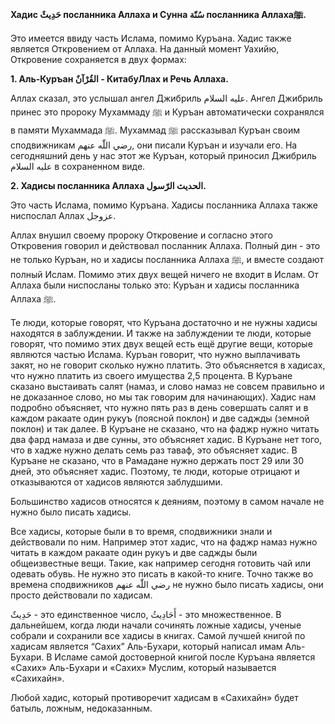 **Хадис حَدِيثٌ посланника Аллаха и Сунна سُنّة посланника Аллахаﷺ.**

Это имеется ввиду часть Ислама, помимо Куръана. Хадис также является
Откровением от Аллаха. На данный момент Уахийю, Откровение сохраняется в
двух формах:

**1. Аль-Куръан القُرْآنٌ - КитабуЛлах и Речь Аллаха.** 

Аллах сказал, это услышал ангел Джибриль عليه السلام. Ангел Джибриль
принес это пророку Мухаммаду ﷺ и Куръан автоматически сохранялся в
памяти Мухаммада ﷺ. Мухаммад ﷺ рассказывал Куръан своим сподвижникам رضي
اللّٰه عنهم, они писали Куръан и изучали его. На сегодняшний день у нас
этот же Куръан, который приносил Джибриль عليه السلام в сохраненном
виде.

**2. Хадисы посланника Аллаха الحدیث الرّسول.**

Это часть Ислама, помимо Куръана. Хадисы посланника Аллаха также ниспослал Аллах عزوجل. 

Аллах внушил своему пророку Откровение и согласно этого Откровения
говорил и действовал посланник Аллаха. Полный дин - это не только
Куръан, но и хадисы посланника Аллаха ﷺ, и вместе создают полный Ислам.
Помимо этих двух вещей ничего не входит в Ислам. От Аллаха были
ниспосланы только это: Куръан и хадисы посланника Аллаха ﷺ. 

Те люди, которые говорят, что Куръана достаточно и не нужны хадисы
находятся в заблуждении. И также на заблуждении те люди, которые
говорят, что помимо этих двух вещей есть ещё другие вещи, которые
являются частью Ислама. Куръан говорит, что нужно выплачивать закят, но
не говорит сколько нужно платить. Это объясняется в хадисах, что нужно
платить из своего имущества 2,5 процента. В Куръане сказано выстаивать
салят (намаз, и слово намаз не совсем правильно и не доказанное слово,
но мы так говорим для начинающих). Хадис нам подробно объясняет, что
нужно пять раз в день совершать салят и в каждом ракаате один рукуъ
(поясной поклон) и две саджды (земной поклон) и так далее. В Куръане не
сказано, что на фаджр нужно читать два фард намаза и две сунны, это
объясняет хадис. В Куръане нет того, что в хадже нужно делать семь раз
таваф, это объясняет хадис. В Куръане не сказано, что в Рамадане нужно
держать пост 29 или 30 дней, это объясняет хадис. Поэтому, те люди,
которые отрицают и отказываются от хадисов являются заблудшими. 

Большинство хадисов относятся к деяниям, поэтому в самом начале не нужно
было писать хадисы. 

Все хадисы, которые были в то время, сподвижники знали и действовали по
ним. Например этот хадис, что на фаджр намаз нужно читать в каждом
ракаате один рукуъ и две саджды были общеизвестные вещи. Такие, как
например сегодня готовить чай или одевать обувь. Не нужно это писать в
какой-то книге. Точно также во времена сподвижников رضي اللّٰه عنهم не
нужно было писать хадисы, они просто действовали по хадисам.

حَدِيثٌ - это единственное число, أَحَادِيثُ - это множественное. В дальнейшем,
когда люди начали сочинять ложные хадисы, ученые собрали и сохранили все
хадисы в книгах. Самой лучшей книгой по хадисам является “Сахих”
Аль-Бухари, который написал имам Аль-Бухари. В Исламе самой достоверной
книгой после Куръана является «Сахих» Аль-Бухари и «Сахих» Муслим,
который называется «Сахихайн». 

Любой хадис, который противоречит хадисам в «Сахихайн» будет батыль,
ложным, недоказанным.